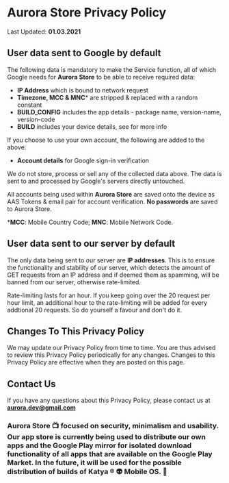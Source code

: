 # Aurora Store Privacy Policy

Last Updated: **01.03.2021**

## User data sent to Google by default

The following data is mandatory to make the Service function, all of which Google needs for **Aurora Store** to be able to receive required data:

- **IP Address** which is bound to network request
- **Timezone, MCC & MNC*** are stripped & replaced with a random constant
- **BUILD_CONFIG** includes the app details - package name,
  version-name, version-code
- **BUILD** includes your device details, see for more info

If you choose to use your own account, the following are added to the above:

- **Account details** for Google sign-in verification

We do not store, process or sell any of the collected data above. The data is sent to and processed by Google's servers directly untouched.

All accounts being used within **Aurora Store** are saved onto the device as AAS Tokens & email pair for account verification. **No passwords** are saved to Aurora Store.

***MCC**: Mobile Country Code; **MNC**: Mobile Network Code.

## User data sent to our server by default

The only data being sent to our server are **IP addresses**. This is to ensure the functionality and stability of our server, which detects the amount of GET requests from an IP address and if deemed them as spamming, will be banned from our server, otherwise rate-limited.

Rate-limiting lasts for an hour. If you keep going over the 20 request per hour limit, an additional hour to the rate-limiting will be added for every addtional 20 requests. So do yourself a favour and don't do it.

## Changes To This Privacy Policy

We may update our Privacy Policy from time to time. You are thus advised to review this Privacy Policy periodically for any changes. Changes to this Privacy Policy are effective when they are posted on this page.

## Contact Us

If you have any questions about this Privacy Policy, please contact us at **aurora.dev@gmail.com** 

### Aurora Store 📺 focused on security, minimalism and usability. Our app store is currently being used to distribute our own apps and the Google Play mirror for isolated download functionality of all apps that are available on the Google Play Market. In the future, it will be used for the possible distribution of builds of Katya ® 👽 Mobile OS. 🔭
